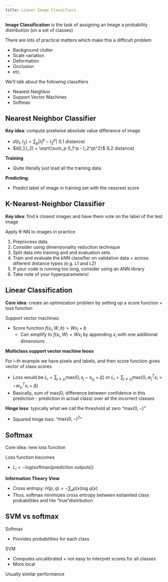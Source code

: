 ```yaml
---
title: Linear Image Classifiers
---
```

**Image Classification** is the task of assigning an Image a probability distribution (on a set of classes)

There are lots of practical matters which make this a difficult problem
- Background clutter
- Scale variation
- Deformation 
- Occlusion
- etc.

We’ll talk about the following classifiers
- Nearest Neighbor
- Support Vector Machines
- Softmax

## **Nearest Neighbor Classifier**

**Key idea**: compute pixelwise absolute value difference of image 
- $d(I_1,I_2) = \sum_p|I_1^p - I_2^p|$ (L1 distance)
- $d(I_1,I_2) = \sqrt{\sum_p (I_1^p - I_2^p)^2}$ (L2 distance)

**Training**
- Quite literally just load all the training data

**Predicting**: 
- Predict label of image in training set with the neasrest score

## **K-Nearest-Neighbor Classifier**
**Key idea**: find $k$ closest images and have them vote on the label of the test image

Apply K-NN to images in practice
1. Preprocess data
2. Consider using dimensionality reduction technique
3. Split data into training and and evaluation sets
4. Train and evaluate the kNN classifier on validation data + across difierent distance types (e.g. L1 and L2)
5. If your code is running too long, consider using an ANN library
6. Take note of your hyperparameters!

## **Linear Classification**
**Core idea**: create an optimization problem by setting up a score function + loss function 

Support vector machines:
- Score function $f(x_i, W, b) = Wx_i + b$
	- Can simplify to $f(x_i, W) = Wx_i$ by appending $x_i$ with one additional dimensions



**Multiclass support vector machine leoss**

For i-th example we have pixels and labels, and then score function gives vector of class scores
- Loss would be $L_i = \sum_{j \neq y_i}\text{max}(0,s_j-s_{y_j}+\Delta)$ or $L_i = \sum_{j \neq y_i} \text{max}(0, w^T_jx_i =- w^T_{y_i}x_i + \Delta)$ 
- Basically, sum of max(0, difference between confidence in this prediction - prediction in actual class) over all the incorrect classes 

**Hinge loss**: typically what we call the threshold at zero “max$(0,-)$” 
- Squared hinge loss:  “$\text{max}(0,-)^2$”


## **Softmax**
Core idea: new loss function

Loss function becomes
- $L_i = -\text{log}(\text{softmax}(\text{prediction outputs}))$ 

**Information Theory View**
- Cross entropy: $H(p,q) = - \sum_x p(x) \text{log}\ q(x)$
- Thus, softmax minimizes cross entropy between estiamted class probabilities and hte “true”distirbution


## SVM vs softmax

Softmax
- Provides probabilities for each class

SVM
- Computes uncalibrated + not easy to interpret scores for all classes
- More local

Usually similar performance
